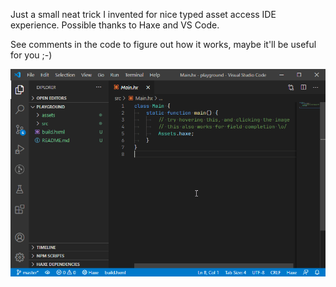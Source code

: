 Just a small neat trick I invented for nice typed asset access IDE experience. Possible thanks to Haxe and VS Code.

See comments in the code to figure out how it works, maybe it'll be useful for you ;-)

![](demo.gif)
